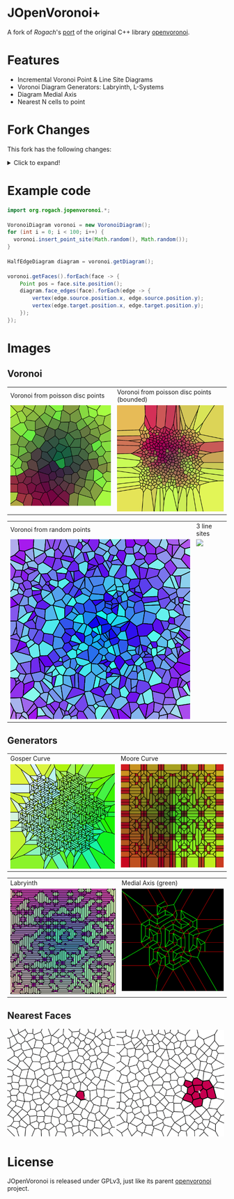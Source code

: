 # JOpenVoronoi+

A fork of *Rogach*'s [port](https://github.com/Rogach/jopenvoronoi) of the original C++ library [openvoronoi](https://github.com/aewallin/openvoronoi).

# Features

- Incremental Voronoi Point & Line Site Diagrams
- Voronoi Diagram Generators: Labryinth, L-Systems
- Diagram Medial Axis
- Nearest N cells to point

# Fork Changes

This fork has the following changes:

<details>
  <summary>Click to expand!</summary>
  
- Converts source code to Java 11
- Introduces cell-point methods:
  - `nearestFace()` 
  - `nearestFaces()`
- Removes the *tests* maven sub-module and brings the main library up to the top level (so it's easily hostable as an artifact via JitPack)
- Splits the library into appropriate sub-packages
- Converts source comments into proper Javadoc comments (only the most important comments converted so far...)
- Removes the constraint that point sites had to be placed within a unit-circle centered on (0,0) — now points can have any coordinate! (this could have side-effects...)
- Introduces *LindenmayerCurve*, *RandomLabyrinth* and *RandomPolygon* diagram generators (from the original's tests) into the main library under the *generate* sub-package
- Introduces `buildIntoVoronoiDiagram()` for PlanarGraphs
- Adds Javadoc comments to important arguments on generator classes
- Removes SVG output functionality
- Removes the debugging `step` argument (that was left in the code) from the main point/site insert methods
- Implements `position()` on `Edge`, `LineSite` and `Pointsite` classes
- Replace diagram's `HashSets` with `ArrayLists` for easier iteration
- More error handling
</details>



# Example code


```java
import org.rogach.jopenvoronoi.*;

VoronoiDiagram voronoi = new VoronoiDiagram();
for (int i = 0; i < 100; i++) {
  voronoi.insert_point_site(Math.random(), Math.random());
}

HalfEdgeDiagram diagram = voronoi.getDiagram();

voronoi.getFaces().forEach(face -> {
    Point pos = face.site.position();
    diagram.face_edges(face).forEach(edge -> {
        vertex(edge.source.position.x, edge.source.position.y);
        vertex(edge.target.position.x, edge.target.position.y);
    });
});
```

# Images

## Voronoi

<table>
  <tr>
    <td>Voronoi from poisson disc points</td>
     <td>Voronoi from poisson disc points (bounded)</td>
  </tr>
  <tr>
    <td valign="top"><img src="resources/voronoi2.png"></td>
    <td valign="top"><img src="resources/voronoi1.png"></td>
  </tr>
 </table>

 <table>
  <tr>
    <td>Voronoi from random points</td>
     <td>3 line sites</td>
  </tr>
  <tr>
    <td valign="top"><img src="resources/voronoi3.png" width=500 ></td>
    <td valign="top"><img src="resources/rotating.gif" width=500></td>
  </tr>
 </table>

## Generators

<table>
  <tr>
    <td>Gosper Curve</td>
     <td>Moore Curve</td>
  </tr>
  <tr>
    <td valign="top"><img src="resources/lindenmayer.png" width=500></td>
    <td valign="top"><img src="resources/moore.png"></td>
  </tr>
 </table>

 <table>
  <tr>
    <td>Labryinth</td>
     <td>Medial Axis (green)</td>
  </tr>
  <tr>
    <td valign="top"><img src="resources/labryinth.png" width=500 ></td>
    <td valign="top"><img src="resources/medialAxis.png" width=500></td>
  </tr>
 </table>

<!-- <p float="middle">
  <img src="resources/lindenmayer.png" alt="" width="49%"/>
  <img src="resources/labryinth.png" alt="" width="49%"/>
  <img src="resources/moore.png" alt="" width="49%"/>
  <img src="resources/medialAxis.png" alt="" width="49%"/>
</p> -->

## Nearest Faces 

<p float="middle">
  <img src="resources/neighbours/single.gif" alt="" width="49%"/>
  <img src="resources/neighbours/multi.gif" alt="" width="49%"/>
</p>

License
=======
JOpenVoronoi is released under GPLv3, just like its parent
 [openvoronoi](https://github.com/aewallin/openvoronoi) project.